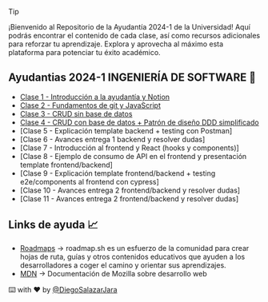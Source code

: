 > [!TIP]
> ¡Bienvenido al Repositorio de la Ayudantía 2024-1 de la Universidad! Aquí podrás encontrar el contenido de cada clase, así como recursos adicionales para reforzar tu aprendizaje. Explora y aprovecha al máximo esta plataforma para potenciar tu éxito académico.

## Ayudantias 2024-1 INGENIERÍA DE SOFTWARE 🚀

- [Clase 1 - Introducción a la ayudantía y Notion](./Ayudantia-clase-1/)
- [Clase 2 - Fundamentos de git y JavaScript](./Ayudantia-clase-2/)
- [Clase 3 - CRUD sin base de datos](./Ayudantia-clase-3/)
- [Clase 4 - CRUD con base de datos + Patrón de diseño DDD simplificado](./Ayudantia-clase-4/)
- [Clase 5 - Explicación template backend + testing con Postman]
- [Clase 6 - Avances entrega 1 backend y resolver dudas]
- [Clase 7 - Introducción al frontend y React (hooks y components)]
- [Clase 8 - Ejemplo de consumo de API en el frontend y presentación template frontend/backend]
- [Clase 9 - Explicación template frontend/backend + testing e2e/components al frontend con cypress]
- [Clase 10 - Avances entrega 2 frontend/backend y resolver dudas]
- [Clase 11 - Avances entrega 2 frontend/backend y resolver dudas]

## Links de ayuda 📈

- [Roadmaps](https://roadmap.sh/) -> roadmap.sh es un esfuerzo de la comunidad para crear hojas de ruta, guías y otros contenidos educativos que ayuden a los desarrolladores a coger el camino y orientar sus aprendizajes.
- [MDN](https://developer.mozilla.org/es/) -> Documentación de Mozilla sobre desarrollo web

⌨️ with ❤️ by [@DiegoSalazarJara](https://github.com/DiegoSalazarJara)